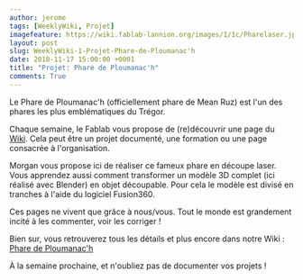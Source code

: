 ```yaml
---
author: jerome
tags: [WeeklyWiki, Projet]
imagefeature: https://wiki.fablab-lannion.org/images/1/1c/Pharelaser.jpg
layout: post
slug: WeeklyWiki-1-Projet-Phare-de-Ploumanac'h
date: 2018-11-17 15:00:00 +0001
title: "Projet: Phare de Ploumanac'h"
comments: True
---
```


Le Phare de Ploumanac'h (officiellement phare de Mean Ruz) est l'un des phares les plus emblématiques du Trégor.

Chaque semaine, le Fablab vous propose de (re)découvrir une page du [Wiki](https://wiki.fablab-lannion.org). Cela peut être un projet documenté, une formation ou une page consacrée à l'organisation.

Morgan vous propose ici de réaliser ce fameux phare en découpe laser. Vous apprendez aussi comment transformer un modèle 3D complet (ici réalisé avec Blender) en objet découpable. Pour cela le modèle est divisé en tranches à l'aide du logiciel Fusion360.

Ces pages ne vivent que grâce à nous/vous. Tout le monde est grandement incité à les commenter, voir les corriger !

Bien sur, vous retrouverez tous les détails et plus encore dans notre Wiki : [Phare de Ploumanac'h](https://wiki.fablab-lannion.org/index.php?title=Phare_de_Ploumanac%27h)

À la semaine prochaine, et n'oubliez pas de documenter vos projets !

